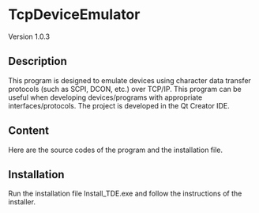 # TcpDeviceEmulator
Version 1.0.3
## Description
This program is designed to emulate devices using 
character data transfer protocols (such as SCPI, DCON, etc.) over TCP/IP.
This program can be useful when developing devices/programs with appropriate interfaces/protocols.
The project is developed in the Qt Creator IDE.
## Content
Here are the source codes of the program and the installation file.
## Installation
Run the installation file Install_TDE.exe and follow the instructions of the installer.
